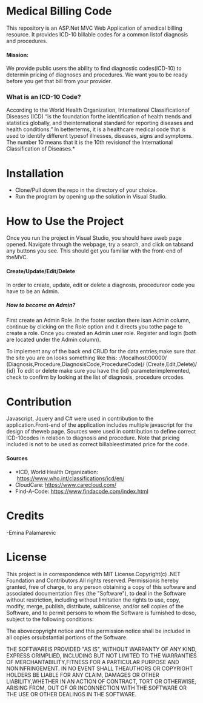 # Medical Billing Code

This repository is an ASP.Net MVC Web Application of amedical billing resource.
It provides ICD-10 billable codes for a common listof diagnosis and procedures. 
#### Mission:
We provide public users the ability to find diagnostic codes(ICD-10) to determin pricing of diagnoses and procedures.
We want you to be ready before you get that bill from your provider.

### What is an ICD-10 Code?
According to the World Health Organization, International Classificationof Diseases (ICD) “is the foundation forthe identification
of health trends and statistics globally, and theinternational standard for reporting diseases and health conditions.”
In betterterms, it is a healthcare medical code that is used to identify different typesof illnesses, diseases, signs and symptoms.
The number 10 means that it is the 10th revisionof the International Classification of Diseases.*

# Installation
- Clone/Pull down the repo in the directory of your choice. 
- Run the program by opening up the solution in Visual Studio.

# How to Use the Project
Once you run the project in Visual Studio, you should have aweb page opened.
Navigate through the webpage, try a search, and click on tabsand any buttons you see. 
This should get you familiar with the front-end of theMVC.

#### Create/Update/Edit/Delete
In order to create, update, edit or delete a diagnosis, procedureor code you have to be an Admin.
##### How to become an Admin?
First create an Admin Role. In the footer section there isan Admin column, continue by clicking on the Role option and it directs you tothe page to create a role.
Once you created an Admin user role. Register and login (both are located under the Admin column).

To implement any of the back end CRUD for the data entries;make sure that the site you are on looks something like this:
://localhost:00000/ (Diagnosis,Procedure,DiagnosisCode,ProcedureCode)/ (Create,Edit,Delete)/ {id}
To edit or delete make sure you have the {id} parameterimplemented, check to confirm by looking at the list of diagnosis, procedure orcodes.

# Contribution
Javascript, Jquery and C# were used in contribution to the application.Front-end of the application includes multiple javascript for the design of theweb page.
Sources were used in contribution to define correct ICD-10codes in relation to diagnosis and procedure.
Note that pricing included is not to be used as correct billableestimated price for the code.
#### Sources
- *ICD, World Health Organization:  https://www.who.int/classifications/icd/en/
- CloudCare: https://www.carecloud.com/
- Find-A-Code: https://www.findacode.com/index.html

# Credits
-Emina Palamarevic

# License
This project is in correspondence with MIT License.Copyright(c)
.NET Foundation and Contributors
All rights reserved.
Permissionis hereby granted, free of charge, to any person obtaining a copy
of this software and associated documentation files (the "Software"), to deal 
in the Software without restriction, including without limitation the rights to 
use, copy, modify, merge, publish, distribute, sublicense, and/or sell copies of the Software, 
and to permit persons to whom the Software is furnished to doso, subject to the following conditions:

The abovecopyright notice and this permission notice shall be included in all copies orsubstantial portions of the Software.

THE SOFTWAREIS PROVIDED "AS IS", WITHOUT WARRANTY OF ANY KIND, EXPRESS ORIMPLIED, INCLUDING BUT NOT LIMITED TO THE WARRANTIES
OF MERCHANTABILITY,FITNESS FOR A PARTICULAR PURPOSE AND NONINFRINGEMENT. IN NO EVENT SHALL THEAUTHORS OR COPYRIGHT HOLDERS 
BE LIABLE FOR ANY CLAIM, DAMAGES OR OTHER LIABILITY,WHETHER IN AN ACTION OF CONTRACT, TORT OR OTHERWISE, ARISING FROM, OUT OF 
OR INCONNECTION WITH THE SOFTWARE OR THE USE OR OTHER DEALINGS IN THE SOFTWARE.
